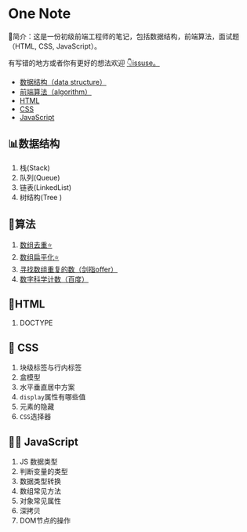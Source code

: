 # One Note

🔎简介：这是一份初级前端工程师的笔记，包括数据结构，前端算法，面试题（HTML, CSS, JavaScript）。

有写错的地方或者你有更好的想法欢迎 [👇issuse。](https://github.com/Elgar17/one-note/issues/new)

- [数据结构（data structure）](01data-structure/00RED.md)
- [前端算法（algorithm）](./02algorithm/00RED.md)
- [HTML](./03html/00RED.md)
- [CSS](./04css/00RED.md)
- [JavaScript](./05javascript/00RED.md)



## 📊数据结构
1. 栈(Stack)
2. 队列(Queue)
3. 链表(LinkedList)
4. 树结构(Tree )


## 🔐算法
1. [数组去重⭐](./02algorithm/01.md)
2. [数组扁平化⭐](./02algorithm/02.md)
3. [寻找数组重复的数（剑指offer）](./02algorithm/03.md)
4. [数字科学计数（百度）](./02algorithm/04.md)



## 📃HTML 
1. DOCTYPE

## 🎨 CSS

1. 块级标签与行内标签
2. 盒模型
3. 水平垂直居中方案
4. `display`属性有哪些值
5. 元素的隐藏
6. `CSS`选择器


## 🏃‍♂️ JavaScript

1. JS 数据类型
2. 判断变量的类型
3. 数据类型转换
4. 数组常见方法
5. 对象常见属性
6. 深拷贝
7. DOM节点的操作








